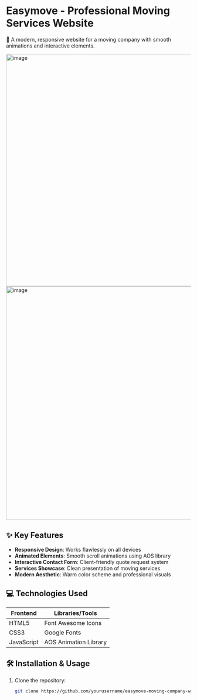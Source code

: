 # Easymove - Professional Moving Services Website

🚀 A modern, responsive website for a moving company with smooth animations and interactive elements.

<img width="1364" height="634" alt="image" src="https://github.com/user-attachments/assets/8e9a11dc-b498-4bb1-b3d6-bdd2c559d432" />
<img width="1366" height="638" alt="image" src="https://github.com/user-attachments/assets/dea6538c-6e8b-46a0-9d2a-604d8eee4f7f" />



## ✨ Key Features
- **Responsive Design**: Works flawlessly on all devices
- **Animated Elements**: Smooth scroll animations using AOS library
- **Interactive Contact Form**: Client-friendly quote request system
- **Services Showcase**: Clean presentation of moving services
- **Modern Aesthetic**: Warm color scheme and professional visuals

## 💻 Technologies Used
| Frontend       | Libraries/Tools      |
|----------------|----------------------|
| HTML5          | Font Awesome Icons   |
| CSS3           | Google Fonts         |
| JavaScript     | AOS Animation Library|

## 🛠️ Installation & Usage
1. Clone the repository:
   ```bash
   git clone https://github.com/yourusername/easymove-moving-company-website.git
